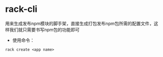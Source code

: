 # rack-cli

用来生成发布npm模块的脚手架，直接生成打包发布npm包所需的配置文件，这样我们就只需要书写npm包的功能即可

- 使用命令：
```
rack create <app name>
```